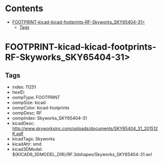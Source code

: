 



Contents
========

* [FOOTPRINT-kicad-kicad-footprints-RF-Skyworks_SKY65404-31>](#footprint-kicad-kicad-footprints-rf-skyworks_sky65404-31)
	* [Tags](#tags)

# FOOTPRINT-kicad-kicad-footprints-RF-Skyworks_SKY65404-31>

## Tags

- index: 11251
- hexID: 
- oompType: FOOTPRINT
- oompSize: kicad
- oompColor: kicad-footprints
- oompDesc: RF
- oompIndex: Skyworks_SKY65404-31
- kicadDesc: http://www.skyworksinc.com/uploads/documents/SKY65404_31_201512K.pdf
- kicadTags: Skyworks
- kicadAttr: smd
- kicad3DModel: ${KICAD6_3DMODEL_DIR}/RF.3dshapes/Skyworks_SKY65404-31.wrl
